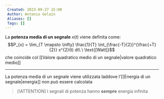 ```yaml
---
 Created: 2023-09-27 15:00
 Author: Antonio Gelain
 Aliases: []
 Tags: []
---
```


La **potenza media di un segnale** $x(t)$ viene definita come:
$$P_{x} = \lim_{T \mapsto \infty} \frac{1}{T} \int_{\frac{-T}{2}}^{\frac{+T}{2}} x^{2}(t) dt\ \ \text{[Watt]}$$
che coincide col [[Valore quadratico medio di un segnale|valore quadratico medio]]

---

La potenza media di un segnale viene utilizzata laddove l'[[Energia di un segnale|energia]] non può essere calcolata

>[!ATTENTION] I segnali di potenza hanno **sempre** energia infinita